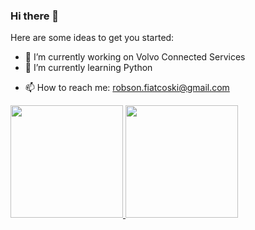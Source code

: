 ### Hi there 👋

<!--
**fiatrob/fiatrob** is a ✨ _special_ ✨ repository because its `README.md` (this file) appears on your GitHub profile.
-->
Here are some ideas to get you started:

- 🔭 I’m currently working on Volvo Connected Services
- 🌱 I’m currently learning Python
<!-- - 👯 I’m looking to collaborate on ...
- 🤔 I’m looking for help with ...
- 💬 Ask me about ... -->
- 📫 How to reach me: robson.fiatcoski@gmail.com
<!-- - 😄 Pronouns: ...
- ⚡ Fun fact: ...
-->

<div>
<a href="https://github.com/fiatrob">
<img loading="lazy" height="180em" src="https://github-readme-stats.vercel.app/api/top-langs/?username=fiatrob&layout=compact&langs_count=7&theme=dracula"/>
<img loading="lazy" height="180em" src="https://github-readme-stats.vercel.app/api?username=fiatrob&show_icons=true&theme=dracula&include_all_commits=true&count_private=true"/>
</div>
